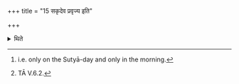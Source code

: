 +++
title = "15 सकृदेव प्रवृज्य इति"

+++

<details><summary>थिते</summary>

15. "The Pravargya-ritual should be performed only once”[^1] thus is known from a Brāhmaṇa-text.[^2]  

[^1]: i.e. only on the Sutyā-day and only in the morning.  

[^2]: TĀ V.6.2.  

</details>
